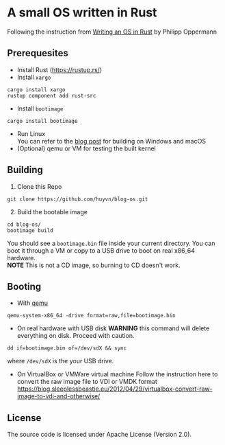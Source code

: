 # A small OS written in Rust

Following the instruction from [Writing an OS in Rust](https://os.phil-opp.com/second-edition/) by Philipp Oppermann

## Prerequesites

* Install Rust (https://rustup.rs/)
* Install `xargo`
```
cargo install xargo
rustup component add rust-src
```
* Install `bootimage`
```
cargo install bootimage
```
* Run Linux <br>You can refer to the [blog post](https://os.phil-opp.com/freestanding-rust-binary/#overwriting-the-entry-point) for building on Windows and macOS
* (Optional) qemu or VM for testing the built kernel

## Building

1. Clone this Repo
```
git clone https://github.com/huyvn/blog-os.git
```
2. Build the bootable image 
```
cd blog-os/
bootimage build
```
You should see a `bootimage.bin` file inside your current directory. You can boot it through a VM or copy to a USB drive to boot on real x86_64 hardware. <br>
**NOTE** This is not a CD image, so burning to CD doesn't work. 

## Booting

* With [qemu](https://www.qemu.org/)
```
qemu-system-x86_64 -drive format=raw,file=bootimage.bin
```

* On real hardware with USB disk
**WARNING** this command will delete everything on disk. Proceed with caution.
```
dd if=bootimage.bin of=/dev/sdX && sync
```
where `/dev/sdX` is the your USB drive.

* On VirtualBox or VMWare virtual machine
Follow the instruction here to convert the raw image file to VDI or VMDK format <br>https://blog.sleeplessbeastie.eu/2012/04/29/virtualbox-convert-raw-image-to-vdi-and-otherwise/


## License

The source code is licensed under Apache License (Version 2.0).
